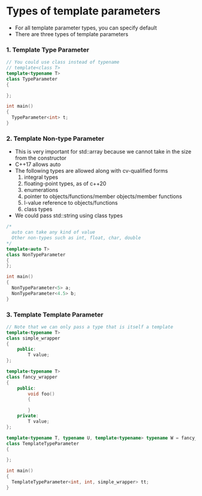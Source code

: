 # Types of template parameters
- For all template parameter types, you can specify default
- There are three types of template parameters
### 1. Template Type Parameter
```cpp
// You could use class instead of typename
// template<class T>
template<typename T>
class TypeParameter
{

};

int main()
{
  TypeParameter<int> t;
}
```
### 2. Template Non-type Parameter
- This is very important for std::array because we cannot take in the size from the constructor
- C++17 allows auto
- The following types are allowed along with cv-qualified forms
  1. integral types
  2. floating-point types, as of c++20
  3. enumerations
  4. pointer to objects/functions/member objects/member functions
  5. l-value reference to objects/functions
  6. class types
 - We could pass std::string using class types

```cpp
/*
  auto can take any kind of value
  Other non-types such as int, float, char, double
*/
template<auto T>
class NonTypeParameter
{
};

int main()
{
  NonTypeParameter<5> a;
  NonTypeParameter<4.5> b;
}
```
### 3. Template Template Parameter
```cpp
// Note that we can only pass a type that is itself a template
template<typename T>
class simple_wrapper
{
    public:
        T value;
};

template<typename T>
class fancy_wrapper
{
    public:
        void foo()
        {

        }
    private:
        T value;
};

template<typename T, typename U, template<typename> typename W = fancy_wrapper>
class TemplateTypeParameter
{

};

int main()
{
  TemplateTypeParameter<int, int, simple_wrapper> tt;
}
```
